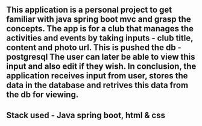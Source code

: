 This application is a personal project to get familiar with java spring boot mvc and grasp the concepts.
The app is for a club that manages the activities and events by taking inputs - club title, content and photo url.
This is pushed the db - postgresql
The user can later be able to view this input and also edit if they wish.
In conclusion, the application receives input from user, stores the data in the database and retrives this data from the db for viewing.
------------------------------------------
Stack used - Java spring boot, html & css
------------------------------------------
